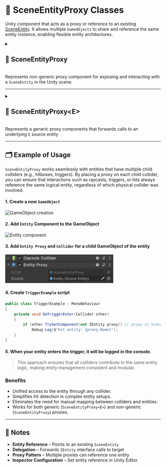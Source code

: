 # 🧩 SceneEntityProxy Classes

Unity component that acts as a proxy or reference to an existing [SceneEntity](SceneEntity.md).
It allows multiple `GameObjects` to share and reference the same entity instance, enabling flexible entity
architectures.

<details>
  <summary>
    <h2 id="-scene-entity-proxy"> 🧩 SceneEntityProxy</h2>
    <br> Represents non-generic proxy component for exposing and interacting with a <code>SceneEntity</code> in the Unity scene.
  </summary>

<br>

```csharp
public class SceneEntityProxy : SceneEntityProxy<SceneEntity>
```

- **Inheritance:** extends [SceneEntityProxy&lt;E&gt;](#-scene-entity-proxy-t)

---

### 🛠 Inspector Settings

| Parameter | Description                                                        |
|-----------|--------------------------------------------------------------------|
| `source`  | Reference to the actual `SceneEntity` object that this proxy wraps |

---

### 🔑 Properties

#### `Source`

```csharp
public SceneEntity Source { get; }
```

- **Description:** The source entity that this proxy forwards calls to.

</details>

---

<details>
  <summary>
    <h2 id="-scene-entity-proxy-t"> 🧩 SceneEntityProxy&lt;E&gt;</h2>
    <br> Represents a generic proxy components that forwards calls to an underlying <code>E</code> source entity
  </summary>

<br>

```csharp
public abstract class SceneEntityProxy<E> : MonoBehaviour, IEntity
    where E : SceneEntity
```

- **Type Parameter:** `E` — The type of the source entity, must inherit from [SceneEntity](SceneEntity.md)
- **Inheritance:** derived from `MonoBehaviour` and implemented [IEntity](IEntity.md)

---

### 🛠 Inspector Settings

| Parameter | Description                                              |
|-----------|----------------------------------------------------------|
| `source`  | Reference to the actual `E` object that this proxy wraps |

---

### 🔑 Properties

#### `Source`

```csharp
public E Source { get; }
```

- **Description:** The source entity that this proxy forwards calls to.

</details>

---

## 🗂 Example of Usage

`SceneEntityProxy` works seamlessly with entities that have multiple child colliders (e.g., hitboxes, triggers). By
placing a proxy on each child collider, you can ensure that interactions such as raycasts, triggers, or hits always
reference the same logical entity, regardless of which physical collider was involved.

#### 1. Create a new `GameObject`

<img width="360" height="255" alt="GameObject creation" src="https://github.com/user-attachments/assets/463a721f-e50d-4cb7-86be-a5d50a6bfa17" />

#### 2. Add `Entity` Component to the GameObject

<img width="464" height="346" alt="Entity component" src="https://github.com/user-attachments/assets/f74644ba-5858-4857-816e-ea47eed0e913" />

#### 3. Add `Entity Proxy` and `Collider` for a child GameObject of the entity

<img width="350" height="" alt="Entity component" src="../../Images/EntityProxy.png" />

#### 4. Create `TriggerExample` script

```csharp
public class TriggerExample : MonoBehaviour
{
    private void OnTriggerEnter(Collider other)
    {
        if (other.TryGetComponent(out IEntity proxy)) // proxy is SceneEntityProxy
            Debug.Log($"Hit entity: {proxy.Name}");
    }
}
```

#### 5. When your entity enters the trigger, it will be logged in the console.

> This approach ensures that all colliders contribute to the same entity logic, making entity management consistent and
> modular.

### Benefits

- Unified access to the entity through any collider.
- Simplifies hit detection in complex entity setups.
- Eliminates the need for manual mapping between colliders and entities.
- Works for both generic (`SceneEntityProxy<E>`) and non-generic (`SceneEntityProxy`) proxies.

---

## 📝 Notes

- **Entity Reference** – Points to an existing `SceneEntity`
- **Delegation** – Forwards `IEntity` interface calls to target
- **Proxy Pattern** – Multiple proxies can reference one entity
- **Inspector Configuration** – Set entity reference in Unity Editor